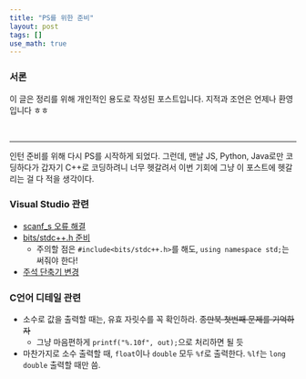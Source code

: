 ```yaml
---
title: "PS를 위한 준비"
layout: post
tags: []
use_math: true
---
```


### 서론
이 글은 정리를 위해 개인적인 용도로 작성된 포스트입니다. 지적과 조언은 언제나 환영입니다 ㅎㅎ

<br>
<hr>

인턴 준비를 위해 다시 PS를 시작하게 되었다. 그런데, 맨날 JS, Python, Java로만 코딩하다가 갑자기 C++로 코딩하려니 너무 헷갈려서 이번 기회에 그냥 이 포스트에 헷갈리는 걸 다 적을 생각이다.

### Visual Studio 관련

- [scanf_s 오류 해결](https://bymakers.tistory.com/6)
- [bits/stdc++.h 준비](https://miniolife.tistory.com/11)
  - 주의할 점은 `#include<bits/stdc++.h>`를 해도, `using namespace std;`는 써줘야 한다!
- [주석 단축기 변경](https://wotres.tistory.com/entry/Visual-Studio-%EC%A3%BC%EC%84%9D-%EB%8B%A8%EC%B6%95%ED%82%A4-%EB%B0%8F-%EB%B3%80%EA%B2%BD-%EB%B0%A9%EB%B2%95)

### C언어 디테일 관련

- 소수로 값을 출력할 때는, 유효 자릿수를 꼭 확인하라. ~~종만북 첫번째 문제를 기억하자~~
  - 그냥 마음편하게 `printf("%.10f", out);`으로 처리하면 될 듯
- 마찬가지로 소수 출력할 때, `float`이나 `double` 모두 `%f`로 출력한다. `%lf`는 `long double` 출력할 때만 씀.


